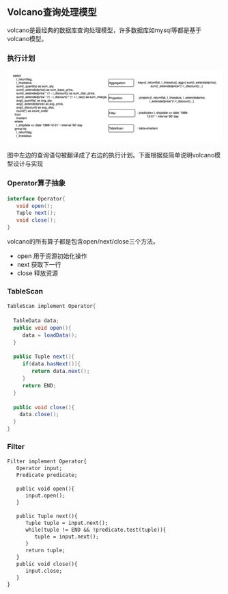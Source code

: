 ## Volcano查询处理模型

volcano是最经典的数据库查询处理模型，许多数据库如mysql等都是基于volcano模型。

### 执行计划
![volcano模型图](static/volcano.png)

图中左边的查询语句被翻译成了右边的执行计划。下面根据些简单说明volcano模型设计与实现

### Operator算子抽象
```java
interface Operator{
   void open();
   Tuple next();
   void close();
}
```
volcano的所有算子都是包含open/next/close三个方法。
- open 用于资源初始化操作
- next 获取下一行
- close 释放资源

### TableScan

```java
TableScan implement Operator{

  TableData data;
  public void open(){
     data = loadData();
  }
  
  public Tuple next(){
     if(data.hasNext()){
        return data.next();
     }
     return END;
  }
  
  public void close(){
    data.close();
  }
}
```

### Filter
```
Filter implement Operator{
   Operator input;
   Predicate predicate;
   
   public void open(){
      input.open();
   }
   
   public Tuple next(){
      Tuple tuple = input.next();
      while(tuple != END && !predicate.test(tuple)){
         tuple = input.next();
      }
      return tuple;
   }
   public void close(){
      input.close;
   }
}
```
